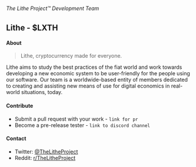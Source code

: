 ###### The Lithe Project&trade; Development Team

## Lithe - $LXTH

#### About

> Lithe, cryptocurrency made for everyone.

Lithe aims to study the best practices of the fiat world and work towards developing a new economic system to be user-friendly for the people using our software.
Our team is a worldwide-based entity of members dedicated to creating 
and assisting new means of use for digital economics in real-world situations, today.

#### Contribute

- Submit a pull request with your work - `link for pr`
- Become a pre-release tester - `link to discord channel`

#### Contact

- Twitter: [@TheLitheProject](https://twitter.com/thelitheproject)
- Reddit: [r/TheLitheProject](https://reddit.com/r/thelitheproject)